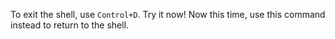 To exit the shell, use `Control+D`. Try it now! Now this time, use this command instead to return to the shell.
